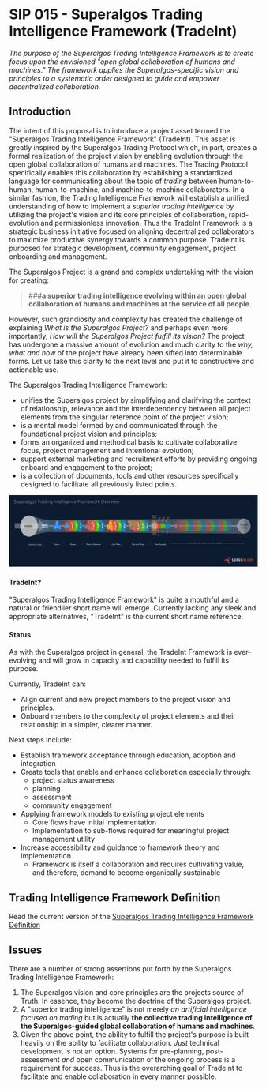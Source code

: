 # SIP 015 - Superalgos Trading Intelligence Framework (TradeInt)

_The purpose of the Superalgos Trading Intelligence Framework is to create focus upon the envisioned "open global collaboration of humans and machines." The framework applies the Superalgos-specific vision and principles to a systematic order designed to guide and empower decentralized collaboration._  

## Introduction

The intent of this proposal is to introduce a project asset termed the "Superalgos Trading Intelligence Framework" (TradeInt). This asset is greatly inspired by the Superalgos Trading Protocol which, in part, creates a formal realization of the project vision by enabling evolution through the open global collaboration of humans and machines. The Trading Protocol specifically enables this collaboration by establishing a standardized language for communicating about the topic of _trading_ between human-to-human, human-to-machine, and machine-to-machine collaborators. In a similar fashion, the Trading Intelligence Framework will establish a unified understanding of how to implement a _superior trading intelligence_ by utilizing the project's vision and its core principles of collaboration, rapid-evolution and permissionless innovation. Thus the TradeInt Framework is a strategic business initiative focused on aligning decentralized collaborators to maximize productive synergy towards a common purpose. TradeInt is purposed for strategic development, community engagement, project onboarding and management.  

The Superalgos Project is a grand and complex undertaking with the vision for creating:

> ###**a superior trading intelligence evolving within an open global collaboration of humans and machines at the service of all people.**

However, such grandiosity and complexity has created the challenge of explaining _What is the Superalgos Project?_ and perhaps even more importantly, _How will the Superalgos Project fulfill its vision?_ The project has undergone a massive amount of evolution and much clarity to the _why, what and how_ of the project have already been sifted into determinable forms. Let us take this clarity to the next level and put it to constructive and actionable use.

The Superalgos Trading Intelligence Framework:

- unifies the Superalgos project by simplifying and clarifying the context of relationship, relevance and the interdependency between all project elements from the singular reference point of the project vision;
- is a mental model formed by and communicated through the foundational project vision and principles;
- forms an organized and methodical basis to cultivate collaborative focus, project management and intentional evolution;
- support external marketing and recruitment efforts by providing ongoing onboard and engagement to the project;  
- is a collection of documents, tools and other resources specifically designed to facilitate all previously listed points. 

![Superalgos Trade](./SIP-015/sa-tradint-overview.png) 

#### TradeInt?

"Superalgos Trading Intelligence Framework" is quite a mouthful and a natural or friendlier short name will emerge. Currently lacking any sleek and appropriate alternatives, "TradeInt" is the current short name reference.

#### Status

As with the Superalgos project in general, the TradeInt Framework is ever-evolving and will grow in capacity and capability needed to fulfill its purpose.

Currently, TradeInt can:

- Align current and new project members to the project vision and principles.
- Onboard members to the complexity of project elements and their relationship in a simpler, clearer manner.

Next steps include:

- Establish framework acceptance through education, adoption and integration 
- Create tools that enable and enhance collaboration especially through:
	- project status awareness	
	- planning
	- assessment
	- community engagement
- Applying framework models to existing project elements
	- Core flows have initial implementation
	- Implementation to sub-flows required for meaningful project management utility
- Increase accessibility and guidance to framework theory and implementation
	- Framework is itself a collaboration and requires cultivating value, and therefore, demand to become organically sustainable

## Trading Intelligence Framework Definition

Read the current version of the [Superalgos Trading Intelligence Framework Definition](./SIP-015/SIP%20015%20-%20Superalgos-Trading-Intelligence-Framework-Definition.md)

## Issues

There are a number of strong assertions put forth by the Superalgos Trading Intelligence Framework:

1. The Superalgos vision and core principles are the projects source of Truth. In essence, they become the doctrine of the Superalgos project.
2. A "superior trading intelligence" is not merely _an artificial intelligence focused on trading_ but is actually **the collective trading intelligence of the Superalgos-guided global collaboration of humans and machines**.
3. Given the above point, the ability to fulfill the project's purpose is built heavily on the ability to facilitate collaboration. _Just_ technical development is not an option. Systems for pre-planning, post-assessment _and_ open communication of the ongoing process is a requirement for success. Thus is the overarching goal of TradeInt to facilitate and enable collaboration in every manner possible. 






 

  




